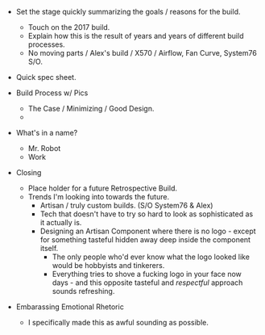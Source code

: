 * Set the stage quickly summarizing the goals / reasons for the build.
    * Touch on the 2017 build.
    * Explain how this is the result of years and years of different build processes.
    * No moving parts / Alex's build / X570 / Airflow, Fan Curve, System76 S/O.

* Quick spec sheet.

* Build Process w/ Pics
    * The Case / Minimizing / Good Design.
    * 

* What's in a name?
    * Mr. Robot
    * Work

* Closing
    * Place holder for a future Retrospective Build.
    * Trends I'm looking into towards the future.
        * Artisan / truly custom builds. (S/O System76 & Alex)
        * Tech that doesn't have to try so hard to look as sophisticated as it actually is.
        * Designing an Artisan Component where there is no logo - except for something tasteful hidden away deep inside the component itself.
            * The only people who'd ever know what the logo looked like would be hobbyists and tinkerers.
            * Everything tries to shove a fucking logo in your face now days - and this opposite tasteful and _respectful_ approach sounds refreshing.

* Embarassing Emotional Rhetoric
    * I specifically made this as awful sounding as possible.
